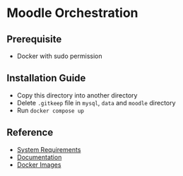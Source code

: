 # Moodle Orchestration

## Prerequisite

- Docker with sudo permission

## Installation Guide

- Copy this directory into another directory
- Delete `.gitkeep` file in `mysql`, `data` and `moodle` directory
- Run `docker compose up`

## Reference

- [System Requirements](https://docs.moodle.org/2x/ca/Installing_Moodle#Hardware)
- [Documentation](https://docs.moodle.org/4x/sv/Main_page)
- [Docker Images](https://hub.docker.com/r/dinhtp/moodle)
